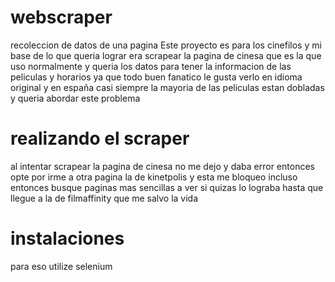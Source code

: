 # webscraper
recoleccion de datos de una pagina 
Este proyecto es para los cinefilos y mi base de lo que queria lograr era scrapear la pagina de cinesa que es la que uso normalmente y queria los datos para tener la informacion de las peliculas y horarios ya que todo buen fanatico le gusta verlo en idioma original y en españa casi siempre la mayoria de las peliculas estan dobladas y queria abordar este problema 

# realizando el scraper
al intentar scrapear la pagina de cinesa no me dejo y daba error entonces opte por irme a otra pagina la de kinetpolis y esta me bloqueo incluso entonces busque paginas mas sencillas a ver si quizas lo lograba hasta que llegue a la de filmaffinity que me salvo la vida 

# instalaciones 
para eso utilize selenium 
